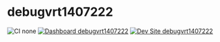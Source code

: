 # debugvrt1407222

![CI none](https://img.shields.io/badge/ci-none-orange.svg)
[![Dashboard debugvrt1407222](https://img.shields.io/badge/dashboard-debugvrt1407222-yellow.svg)](https://dashboard.pantheon.io/sites/4ec6fb95-972c-4007-b4ce-f88701e35075#dev/code)
[![Dev Site debugvrt1407222](https://img.shields.io/badge/site-debugvrt1407222-blue.svg)](http://dev-debugvrt1407222.pantheonsite.io/)